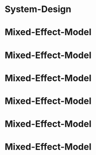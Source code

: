 # System-Design
# Mixed-Effect-Model
# Mixed-Effect-Model
# Mixed-Effect-Model
# Mixed-Effect-Model
# Mixed-Effect-Model
# Mixed-Effect-Model
